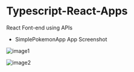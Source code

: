 # Typescript-React-Apps
React Font-end using APIs 

- SimplePokemonApp
App Screenshot

![image1](https://github.com/alphoenixbiz/Typescript-React-Apps/blob/master/Capture.PNG)


![image2](https://github.com/alphoenixbiz/Typescript-React-Apps/blob/master/Capture2.PNG)



